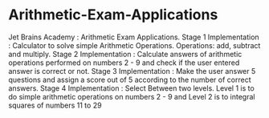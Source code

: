 # Arithmetic-Exam-Applications
Jet Brains Academy : Arithmetic Exam Applications.
Stage 1 Implementation : Calculator to solve simple Arithmetic Operations. Operations: add, subtract and multiply.
Stage 2 Implementation : Calculate answers of arithmetic operations performed on numbers 2 - 9 and check if the user entered answer is correct or not.
Stage 3 Implementation : Make the user answer 5 questions and assign a score out of 5 according to the number of correct answers.
Stage 4 Implementation : Select Between two levels. Level 1 is to do simple arithmetic operations on numbers 2 - 9  and Level 2 is to integral squares of numbers 11 to 29
